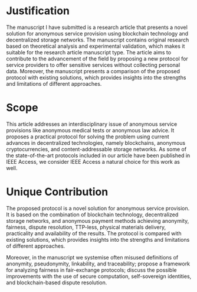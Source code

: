 # Justification

The manuscript I have submitted is a research article that presents a novel solution for anonymous service provision using blockchain technology and decentralized storage networks. The manuscript contains original research based on theoretical analysis and experimental validation, which makes it suitable for the research article manuscript type. The article aims to contribute to the advancement of the field by proposing a new protocol for service providers to offer sensitive services without collecting personal data. Moreover, the manuscript presents a comparison of the proposed protocol with existing solutions, which provides insights into the strengths and limitations of different approaches.

# Scope

This article addresses an interdisciplinary issue of anonymous service provisions like anonymous medical tests or anonymous law advice. It proposes a practical protocol for solving the problem using current advances in decentralized technologies, namely blockchains, anonymous cryptocurrencies, and content-addressable storage networks. As some of the state-of-the-art protocols included in our article have been published in IEEE Access, we consider IEEE Access a natural choice for this work as well.

# Unique Contribution

The proposed protocol is a novel solution for anonymous service provision. It is based on the combination of blockchain technology, decentralized storage networks, and anonymous payment methods achieving anonymity, fairness, dispute resolution, TTP-less, physical materials delivery, practicality and availability of the results. The protocol is compared with existing solutions, which provides insights into the strengths and limitations of different approaches.  

Moreover, in the manuscript we systemise often misused definitions of anonymity, pseudonymity, linkability, and traceability; propose a framework for analyzing fairness in fair-exchange protocols; discuss the possible improvements with the use of secure computation, self-sovereign identities, and blockchain-based dispute resolution.
